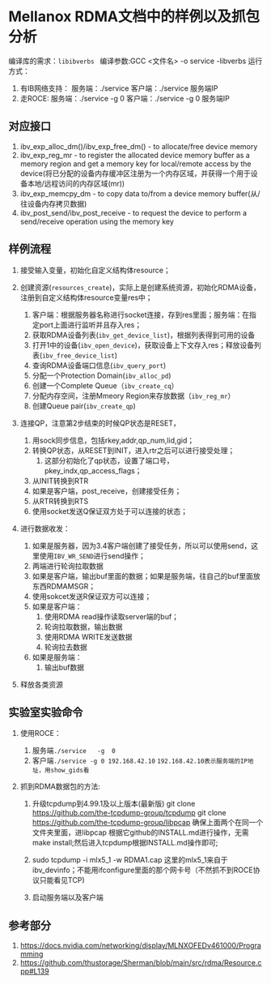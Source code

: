 <!--
 * @Descripttion: 
 * @version: 
 * @Author: tylerytr
 * @Date: 2022-10-30 22:25:57
 * @LastEditTime: 2023-03-03 21:32:33
 * @LastEditors: tylerytr
 * @FilePath: /nic_cas/README.md
 * Email:601576661@qq.com
 * Copyright (c) 2022 by tyleryin, All Rights Reserved. 
-->
# Mellanox RDMA文档中的样例以及抓包分析
编译库的需求：`libibverbs `
编译参数:GCC <文件名>  -o service  -libverbs
运行方式：
1. 有IB网络支持：
       服务端：./service
       客户端：./service 服务端IP
 2. 走ROCE:
       服务端：./service   -g  0
       客户端：./service -g 0  服务端IP
## 对应接口
1. ibv_exp_alloc_dm()/ibv_exp_free_dm() - to allocate/free device memory
2. ibv_exp_reg_mr - to register the allocated device memory buffer as a memory region and get a memory key for local/remote access by the device(将已分配的设备内存缓冲区注册为一个内存区域，并获得一个用于设备本地/远程访问的内存区域(mr))
3. ibv_exp_memcpy_dm - to copy data to/from a device memory buffer(从/往设备内存拷贝数据)
4. ibv_post_send/ibv_post_receive - to request the device to perform a send/receive operation using the memory key

## 样例流程
1. 接受输入变量，初始化自定义结构体resource；
2. 创建资源(`resources_create`)，实际上是创建系统资源，初始化RDMA设备，注册到自定义结构体resource变量res中；
      1. 客户端：根据服务器名称进行socket连接，存到res里面；服务端：在指定port上面进行监听并且存入res；
      2. 获取RDMA设备列表(`ibv_get_device_list`)，根据列表得到可用的设备
      3. 打开1中的设备(`ibv_open_device`)，获取设备上下文存入res；释放设备列表(`ibv_free_device_list`)
      4. 查询RDMA设备端口信息(`ibv_query_port`)
      5. 分配一个Protection Domain(`ibv_alloc_pd`)
      6. 创建一个Complete Queue（`ibv_create_cq`）
      7. 分配内存空间，注册Mmeory Region来存放数据（`ibv_reg_mr`）
      8. 创建Queue pair(`ibv_create_qp`)

3. 连接QP，注意第2步结束的时候QP状态是RESET，
   1. 用sock同步信息，包括rkey,addr,qp_num,lid,gid；
   2. 转换QP状态，从RESET到INIT，进入rtr之后可以进行接受处理；
      1. 这部分初始化了qp状态，设置了端口号，pkey_indx,qp_access_flags；
   3. 从INIT转换到RTR
   4. 如果是客户端，post_receive，创建接受任务；
   5. 从RTR转换到RTS
   6. 使用socket发送Q保证双方处于可以连接的状态；

4.  进行数据收发：
    1.  如果是服务器，因为3.4客户端创建了接受任务，所以可以使用send，这里使用`IBV_WR_SEND`进行send操作；
    2.  两端进行轮询拉取数据
    3.  如果是客户端，输出buf里面的数据；如果是服务端，往自己的buf里面放东西RDMAMSGR；
    4.  使用sokcet发送R保证双方可以连接；
    5.  如果是客户端：
        1. 使用RDMA read操作读取server端的buf；
        2. 轮询拉取数据，输出数据
        3. 使用RDMA WRITE发送数据
        4. 轮询拉去数据
    6.  如果是服务端：
        1. 输出buf数据
5. 释放各类资源

## 实验室实验命令
1. 使用ROCE：
   1. 服务端`./service   -g  0`
   2. 客户端`./service -g 0 192.168.42.10` `192.168.42.10表示服务端的IP地址，用show_gids看`

2. 抓到RDMA数据包的方法:
   1. 升级tcpdump到4.99.1及以上版本(最新版)
		git clone https://github.com/the-tcpdump-group/tcpdump 
		git clone https://github.com/the-tcpdump-group/libpcap
		确保上面两个在同一个文件夹里面，进libpcap 根据它github的INSTALL.md进行操作，无需make install;然后进入tcpdump根据INSTALL.md操作即可;
		
	2. sudo tcpdump -i mlx5_1 -w RDMA1.cap
      这里的mlx5_1来自于ibv_devinfo；不能用ifconfigure里面的那个网卡号（不然抓不到ROCE协议只能看见TCP)
   1. 启动服务端以及客户端

## 参考部分
1. https://docs.nvidia.com/networking/display/MLNXOFEDv461000/Programming
2. https://github.com/thustorage/Sherman/blob/main/src/rdma/Resource.cpp#L139
